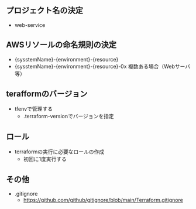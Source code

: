 ## プロジェクト名の決定
- web-service

## AWSリソールの命名規則の決定
- {sysstemName}-{environment}-{resource}
- {sysstemName}-{environment}-{resource}-0x 複数ある場合（Webサーバ等）

## terafformのバージョン
- tfenvで管理する
  - .terraform-versionでバージョンを指定

## ロール
- terraformの実行に必要なロールの作成
  - 初回に1度実行する

## その他
- .gitignore
  - https://github.com/github/gitignore/blob/main/Terraform.gitignore